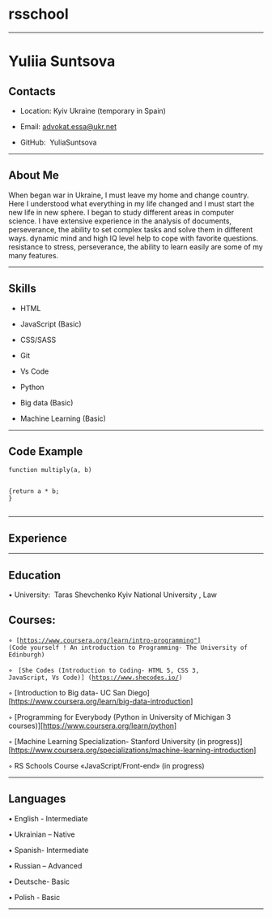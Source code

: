 # rsschool

---

# **Yuliia Suntsova**

## **Contacts**

- Location: Kyiv Ukraine (temporary in Spain)

- Email: advokat.essa@ukr.net

- GitHub:  YuliaSuntsova

---

## **About Me**

When began war in Ukraine, I must leave my home and change country. Here I understood what everything in my life changed and l must start the new life in new sphere. I began to study different areas in computer science. I have extensive experience in the analysis of documents, perseverance, the ability to set complex tasks and solve them in different ways. dynamic mind and high IQ level help to cope with favorite questions. resistance to stress, perseverance, the ability to learn easily are some of my many features.

---

## **Skills**

- HTML

- JavaScript (Basic)

- CSS/SASS

- Git

- Vs Code

- Python

- Big data (Basic)

- Machine Learning (Basic)

---

## **Code Example**

```
function multiply(a, b)


{return a * b;
}


```

---

## **Experience**

---

## **Education**

• University:  Taras Shevchenko Kyiv National University , Law

## **Courses:**

◦<code> [https://www.coursera.org/learn/intro-programming"] (Code yourself ! An introduction to Programming- The University of Edinburgh)
</code>

◦ <code> [She Codes (Introduction to Coding- HTML 5, CSS 3, JavaScript, Vs Code)] (https://www.shecodes.io/)
</code>

◦ [Introduction to Big data- UC San Diego][https://www.coursera.org/learn/big-data-introduction]

◦ [Programming for Everybody (Python in University of Michigan 3 courses)][https://www.coursera.org/learn/python]

◦ [Machine Learning Specialization- Stanford University (in progress)] [https://www.coursera.org/specializations/machine-learning-introduction]

◦ RS Schools Course «JavaScript/Front-end» (in progress)

---

## **Languages**

• English - Intermediate

• Ukrainian – Native

• Spanish- Intermediate

• Russian – Advanced

• Deutsche- Basic

• Polish - Basic

---

